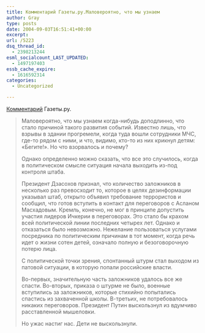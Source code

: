 ```yaml
---
title: Комментарий Газеты.ру.Маловероятно, что мы узнаем
author: Gray
type: posts
date: 2004-09-03T16:51:41+00:00
excerpt:
url: /5223
dsq_thread_id:
  - 2398213244
esml_socialcount_LAST_UPDATED:
  - 1497197403
essb_cache_expire:
  - 1616592314
categories:
  - Uncategorized

---
```








<a href="http://gazeta.ru/comments/2004/09/03_a_163113.shtml" target="_blank">Комментарий</a> Газеты.ру.

> Маловероятно, что мы узнаем когда-нибудь доподлинно, что стало причиной такого развития событий. Известно лишь, что взрывы в здании прогремели, когда туда вошли сотрудники МЧС, где-то рядом с ними, и что, видимо, кто-то из них крикнул детям: &#171;Бегите!&#187;. Но что взорвалось и почему?
> 
> Однако определенно можно сказать, что все это случилось, когда в политическом смысле ситуация начала выходить из-под контроля штаба.
> 
> Президент Дзасохов признал, что количество заложников в несколько раз превосходит то, которое в целях дезинформации указывал штаб, открыто объявил требование террористов и сообщил, что готов вступить в контакт для переговоров с Асланом Масхадовым. Кремль, конечно, не мог в принципе допустить участия лидеров Ичкерии в переговорах. Это стало бы крахом всей политической линии последних четырех лет. Однако и отказаться было невозможно. Нежелание пользоваться услугами посредника по политическим причинам в тот момент, когда речь идет о жизни сотен детей, означало полную и безоговорочную потерю лица.
> 
> С политической точки зрения, спонтанный штурм стал выходом из патовой ситуации, в которую попали российские власти.
> 
> Во-первых, значительную часть заложников удалось все же спасти. Во-вторых, приказа о штурме не было, военные вступились за заложников, которые стихийно попытались спастись из захваченной школы. В-третьих, не потребовалось никаких переговоров. Президент Путин выскользнул из вдумчиво расставленной мышеловки.
> 
> Но ужас настиг нас. Дети не выскользнули.